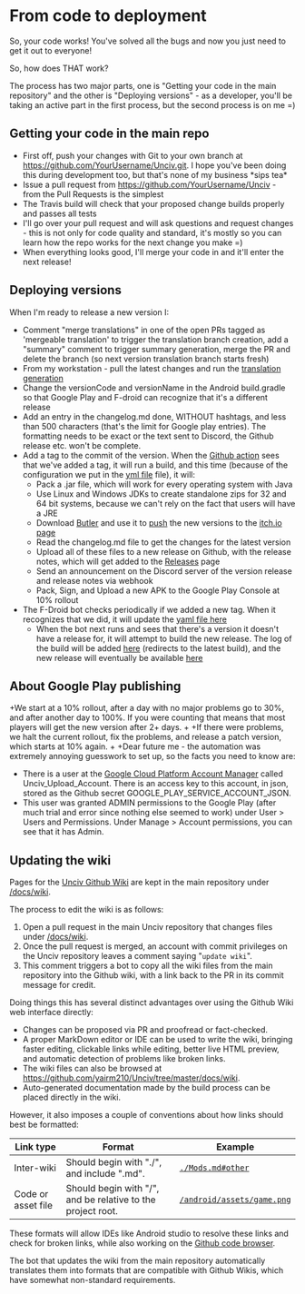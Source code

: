 # From code to deployment

So, your code works! You've solved all the bugs and now you just need to get it out to everyone!

So, how does THAT work?

The process has two major parts, one is "Getting your code in the main repository" and the other is "Deploying versions" - as a developer, you'll be taking an active part in the first process, but the second process is on me =)

## Getting your code in the main repo

* First off, push your changes with Git to your own branch at https://github.com/YourUsername/Unciv.git. I hope you've been doing this during development too, but that's none of my business \*sips tea\*
* Issue a pull request from https://github.com/YourUsername/Unciv - from the Pull Requests is the simplest
* The Travis build will check that your proposed change builds properly and passes all tests
* I'll go over your pull request and will ask questions and request changes - this is not only for code quality and standard, it's mostly so you can learn how the repo works for the next change you make =)
* When everything looks good, I'll merge your code in and it'll enter the next release!

## Deploying versions

When I'm ready to release a new version I:
* Comment "merge translations" in one of the open PRs tagged as 'mergeable translation' to trigger the translation branch creation, add a "summary" comment to trigger summary generation, merge the PR and delete the branch (so next version translation branch starts fresh)
* From my workstation - pull the latest changes and run the [translation generation](./Translating.md#translation-generation---for-developers)
* Change the versionCode and versionName in the Android build.gradle so that Google Play and F-droid can recognize that it's a different release
* Add an entry in the changelog.md done, WITHOUT hashtags, and less than 500 characters (that's the limit for Google play entries). The formatting needs to be exact or the text sent to Discord, the Github release etc. won't be complete.
* Add a tag to the commit of the version. When the [Github action](https://github.com/yairm210/Unciv/actions/workflows/buildAndDeploy.yml) sees that we've added a tag, it will run a build, and this time (because of the configuration we put in the [yml file](/.github/workflows/buildAndDeploy.yml) file), it will:
   * Pack a .jar file, which will work for every operating system with Java
   * Use Linux and Windows JDKs to create standalone zips for 32 and 64 bit systems, because we can't rely on the fact that users will have a JRE
   * Download [Butler](https://itch.io/docs/butler/installing.html) and use it to [push](https://itch.io/docs/butler/pushing.html) the new versions to the [itch.io page](https://yairm210.itch.io/unciv)
   * Read the changelog.md file to get the changes for the latest version
   * Upload all of these files to a new release on Github, with the release notes, which will get added to the [Releases](https://github.com/yairm210/Unciv/releases) page
   * Send an announcement on the Discord server of the version release and release notes via webhook
   * Pack, Sign, and Upload a new APK to the Google Play Console at 10% rollout
* The F-Droid bot checks periodically if we added a new tag. When it recognizes that we did, it will update the [yaml file here](https://gitlab.com/fdroid/fdroiddata/blob/master/metadata/com.unciv.app.yml)
   * When the bot next runs and sees that there's a version it doesn't have a release for, it will attempt to build the new release. The log of the build will be added [here](https://f-droid.org/wiki/page/com.unciv.app/lastbuild) (redirects to the latest build), and the new release will eventually be available [here](https://f-droid.org/en/packages/com.unciv.app/)

## About Google Play publishing

+We start at a 10% rollout, after a day with no major problems go to 30%, and after another day to 100%. If you were counting that means that most players will get the new version after 2+ days.
+
+If there were problems, we halt the current rollout, fix the problems, and release a patch version, which starts at 10% again.
+
+Dear future me - the automation was extremely annoying guesswork to set up, so the facts you need to know are:
- There is a user at the [Google Cloud Platform Account Manager](https://console.cloud.google.com/iam-admin/iam) called  Unciv_Upload_Account. There is an access key to this account, in json, stored as the Github secret GOOGLE_PLAY_SERVICE_ACCOUNT_JSON.
- This user was granted ADMIN permissions to the Google Play (after much trial and error since nothing else seemed to work) under User > Users and Permissions. Under Manage > Account permissions, you can see that it has Admin.

## Updating the wiki

Pages for the [Unciv Github Wiki](https://github.com/yairm210/Unciv/wiki/) are kept in the main repository under [/docs/wiki](/docs/wiki).

The process to edit the wiki is as follows:

1. Open a pull request in the main Unciv repository that changes files under [/docs/wiki](/docs/wiki).
2. Once the pull request is merged, an account with commit privileges on the Unciv repository leaves a comment saying "`update wiki`".
3. This comment triggers a bot to copy all the wiki files from the main repository into the Github wiki, with a link back to the PR in its commit message for credit.

Doing things this has several distinct advantages over using the Github Wiki web interface directly:

* Changes can be proposed via PR and proofread or fact-checked.
* A proper MarkDown editor or IDE can be used to write the wiki, bringing faster editing, clickable links while editing, better live HTML preview, and automatic detection of problems like broken links.
* The wiki files can also be browsed at https://github.com/yairm210/Unciv/tree/master/docs/wiki.
* Auto-generated documentation made by the build process can be placed directly in the wiki.

However, it also imposes a couple of conventions about how links should best be formatted:

|Link type|Format|Example|
|---|---|---|
|Inter-wiki|Should begin with "./", and include ".md".|[`./Mods.md#other`](./Mods.md#other)|
|Code or asset file|Should begin with "/", and be relative to the project root.|[`/android/assets/game.png`](/android/assets/game.png)|

These formats will allow IDEs like Android studio to resolve these links and check for broken links, while also working on the [Github code browser](https://github.com/yairm210/Unciv/tree/master/docs/wiki).

The bot that updates the wiki from the main repository automatically translates them into formats that are compatible with Github Wikis, which have somewhat non-standard requirements.
